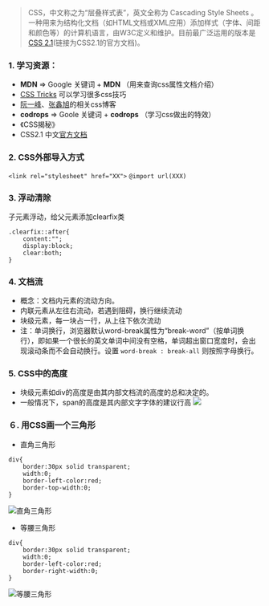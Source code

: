 > CSS，中文称之为“层叠样式表”，英文全称为 Cascading Style Sheets 。一种用来为结构化文档（如HTML文档或XML应用）添加样式（字体、间距和颜色等）的计算机语言，由W3C定义和维护。目前最广泛运用的版本是[CSS 2.1](https://www.w3.org/TR/2011/REC-CSS2-20110607/)(链接为CSS2.1的官方文档)。

### 1.  学习资源：

- __MDN__ => Google 关键词 + __MDN__ （用来查询css属性文档介绍）
- [CSS Tricks](https://css-tricks.com/) 可以学习很多css技巧
-  [阮一峰](http://www.ruanyifeng.com/blog/)、[张鑫旭](http://www.zhangxinxu.com/wordpress/category/css/)的相关css博客
- __codrops__ => Goole 关键词 + __codrops__ （学习css做出的特效）
- 《CSS揭秘》
-  CSS2.1 中文[官方文档](http://www.ayqy.net/doc/css2-1/cover.html)

### 2. CSS外部导入方式
` <link rel="stylesheet" href="XX"> `
` @import url(XXX) `
### 3. 浮动清除
子元素浮动，给父元素添加clearfix类
```
.clearfix::after{
	content:"";
	display:block;
	clear:both;
}
```
### 4.  文档流
-  概念：文档内元素的流动方向。
-  内联元素从左往右流动，若遇到阻碍，换行继续流动
- 块级元素，每一块占一行，从上往下依次流动
- 注：单词换行，浏览器默认word-break属性为“break-word”（按单词换行），即如果一个很长的英文单词中间没有空格，单词超出窗口宽度时，会出现滚动条而不会自动换行。设置 ` word-break : break-all ` 则按照字母换行。

### 5. CSS中的高度

- 块级元素如div的高度是由其内部文档流的高度的总和决定的。
- 一般情况下，span的高度是其内部文字字体的建议行高
![](https://upload-images.jianshu.io/upload_images/11827773-497a4081a35d4c9a.png?imageMogr2/auto-orient/strip%7CimageView2/2/w/1240)
 
### ６. 用CSS画一个三角形

- 直角三角形
```
div{
	border:30px solid transparent;
	width:0;
	border-left-color:red;
	border-top-width:0;
}
```
![直角三角形](https://upload-images.jianshu.io/upload_images/11827773-5b2e95cfe0a4dc40.png?imageMogr2/auto-orient/strip%7CimageView2/2/w/1240)

- 等腰三角形
```
div{
	border:30px solid transparent;
	width:0;
	border-left-color:red;
	border-right-width:0;
}
```
![等腰三角形](https://upload-images.jianshu.io/upload_images/11827773-9931680f73ff9461.png?imageMogr2/auto-orient/strip%7CimageView2/2/w/1240)

